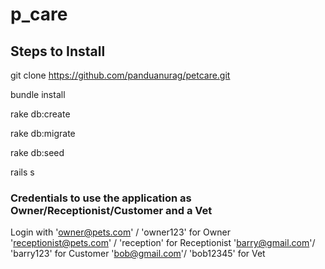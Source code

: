 # p_care

## Steps to Install

git clone https://github.com/panduanurag/petcare.git

bundle install

rake db:create

rake db:migrate

rake db:seed

rails s

### Credentials to use the application as Owner/Receptionist/Customer and a Vet
Login with 'owner@pets.com' / 'owner123' for Owner
           'receptionist@pets.com' / 'reception' for Receptionist
           'barry@gmail.com'/ 'barry123' for Customer
           'bob@gmail.com'/ 'bob12345' for Vet